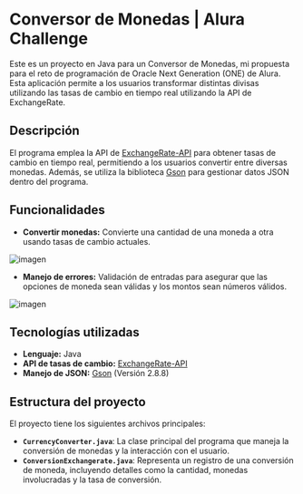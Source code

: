 # Conversor de Monedas | Alura Challenge

Este es un proyecto en Java para un Conversor de Monedas, mi propuesta para el reto de programación de Oracle Next Generation (ONE) de Alura. Esta aplicación permite a los usuarios transformar distintas divisas utilizando las tasas de cambio en tiempo real utilizando la API de ExchangeRate.

## Descripción

El programa emplea la API de [ExchangeRate-API](https://www.exchangerate-api.com/) para obtener tasas de cambio en tiempo real, permitiendo a los usuarios convertir entre diversas monedas. Además, se utiliza la biblioteca [Gson](https://github.com/google/gson) para gestionar datos JSON dentro del programa.

## Funcionalidades

- **Convertir monedas:** Convierte una cantidad de una moneda a otra usando tasas de cambio actuales.

![imagen](https://github.com/user-attachments/assets/5f91ae2e-64a0-4a67-b41b-3d97f81cfbbf)

- **Manejo de errores:** Validación de entradas para asegurar que las opciones de moneda sean válidas y los montos sean números válidos.

![imagen](https://github.com/user-attachments/assets/5b73d68c-348c-4dc6-bb80-508fb3ad022d)

## Tecnologías utilizadas

- **Lenguaje:** Java
- **API de tasas de cambio:** [ExchangeRate-API](https://www.exchangerate-api.com/)
- **Manejo de JSON:** [Gson](https://github.com/google/gson) (Versión 2.8.8)

## Estructura del proyecto

El proyecto tiene los siguientes archivos principales:

- **`CurrencyConverter.java`**: La clase principal del programa que maneja la conversión de monedas y la interacción con el usuario.
- **`ConversionExchangerate.java`**: Representa un registro de una conversión de moneda, incluyendo detalles como la cantidad, monedas involucradas y la tasa de conversión.

